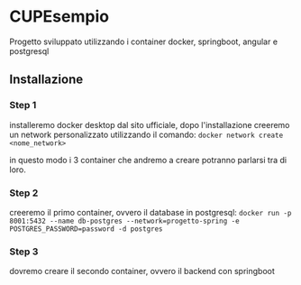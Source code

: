 # CUPEsempio
Progetto sviluppato utilizzando i container docker, springboot, angular e postgresql

## Installazione

### Step 1
installeremo docker desktop dal sito ufficiale, dopo l'installazione creeremo un network personalizzato utilizzando il comando:
`docker network create <nome_network>`

in questo modo i 3 container che andremo a creare potranno parlarsi tra di loro.

### Step 2
creeremo il primo container, ovvero il database in postgresql:
`docker run -p 8001:5432 --name db-postgres --network=progetto-spring -e POSTGRES_PASSWORD=password -d postgres`

### Step 3
dovremo creare il secondo container, ovvero il backend con springboot
